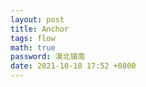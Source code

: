 ```yaml
---
layout: post
title: Anchor
tags: flow
math: true
password: 漠北镇南
date: 2021-10-18 17:52 +0800
---
```



